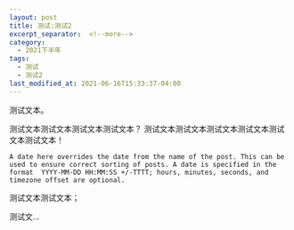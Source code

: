 ```yaml
---
layout: post
title: 测试:测试2
excerpt_separator:  <!--more-->
category: 
  - 2021下半年
tags:
  - 测试
  - 测试2
last_modified_at: 2021-06-16T15:33:37-04:00
---
```


测试文本。

测试文本测试文本测试文本测试文本？
测试文本测试文本测试文本测试文本测试文本测试文本！

``
A date here overrides the date from the name of the post. This can be used to ensure correct sorting of posts. A date is specified in the format 
YYYY-MM-DD HH:MM:SS +/-TTTT; hours, minutes, seconds, and timezone offset are optional. 
``

测试文本测试文本；

测试文…